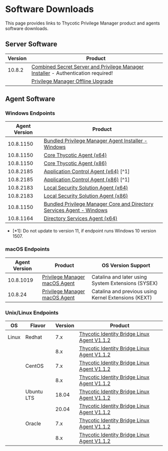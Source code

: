 [title]: # (Software Downloads)
[tags]: # (links)
[priority]: # (1502)
# Software Downloads

This page provides links to Thycotic Privilege Manager product and agents software downloads.

## Server Software

| Version | Product |
| ----- | ----- |
| 10.8.2 | [Combined Secret Server and Privilege Manager Installer](https://thycotic.force.com/support/s/download-onprem) - Authentication required! |
| | [Privilege Manager Offline Upgrade](https://tmsnuget.thycotic.com/software/PrivManOfflineUpgrade/10.8.2/upgrade.zip) |

## Agent Software

### Windows Endpoints

| Agent Version | Product |
| ----- | ----- |
| 10.8.1150 | [Bundled Privilege Manager Agent Installer - Windows](https://tmsnuget.thycotic.com/software/Agents/ThycoticAgentsInstaller_x86_10_8_1150.exe) |
| 10.8.1150 | [Core Thycotic Agent (x64)](https://tmsnuget.thycotic.com/software/Agents/ThycoticAgent_x64_10_8_1150.msi) |
| 10.8.1150 | [Core Thycotic Agent (x86)](https://tmsnuget.thycotic.com/software/Agents/ThycoticAgent_x86_10_8_1150.msi) |
| 10.8.2185 | [Application Control Agent (x64)](https://tmsnuget.thycotic.com/software/Agents/Thycotic_ApplicationControlAgent_x64_10_8_2185.msi) [^1] |
| 10.8.2185 | [Application Control Agent (x86)](https://tmsnuget.thycotic.com/software/Agents/Thycotic_ApplicationControlAgent_x86_10_8_2185.msi) [^1] |
| 10.8.2183 | [Local Security Solution Agent (x64)](https://tmsnuget.thycotic.com/software/Agents/Thycotic_LocalSecurityAgent_x64_10_8_2183.msi) |
| 10.8.2183 | [Local Security Solution Agent (x86)](https://tmsnuget.thycotic.com/software/Agents/Thycotic_LocalSecurityAgent_x86_10_8_2183.msi) |
| 10.8.1150 | [Bundled Privilege Manager Core and Directory Services Agent - Windows](https://tmsnuget.thycotic.com/software/Agents/ThycoticDirectoryServicesInstaller_x86_10_8_1150.exe) |
| 10.8.1164 | [Directory Services Agent (x64)](https://tmsnuget.thycotic.com/software/Agents/Thycotic_DirectoryServicesAgent_x64_10_8_1164.msi) |

* [*1]: Do not update to version 11, if endpoint runs Windows 10 version 1507.

### macOS Endpoints

| Agent Version | Product | OS Version Support|
| ----- | ----- | ----- | 
| 10.8.1019 | [Privilege Manager macOS Agent](https://tmsnuget.thycotic.com/software/Agents/ThycoticManagementAgent-10.8.1019.dmg) | Catalina and later using System Extensions (SYSEX) |
| 10.8.24 | [Privilege Manager macOS Agent](https://tmsnuget.thycotic.com/software/Agents/ThycoticManagementAgent-10.8.24.dmg) | Catalina and previous using Kernel Extensions (KEXT) |

### Unix/Linux Endpoints

| OS | Flavor | Version | Product |
| ----- | ----- | ----- | ----- |
| Linux | Redhat | 7.x | [Thycotic Identity Bridge Linux Agent V1.1.2](https://tmsnuget.thycotic.com/software/IdBridge/pmagent_x86_64_v1.1.26_rhel7.rpm) |
| | | 8.x | [Thycotic Identity Bridge Linux Agent V1.1.2](https://tmsnuget.thycotic.com/software/IdBridge/pmagent_x86_64_v1.1.26_rhel8.rpm) |
| | CentOS | 7.x | [Thycotic Identity Bridge Linux Agent V1.1.2](https://tmsnuget.thycotic.com/software/IdBridge/pmagent_x86_64_v1.1.26_centos7.rpm) |
| | | 8.x | [Thycotic Identity Bridge Linux Agent V1.1.2](https://tmsnuget.thycotic.com/software/IdBridge/pmagent_x86_64_v1.1.26_centos8.rpm) |
| | Ubuntu LTS | 18.04 | [Thycotic Identity Bridge Linux Agent V1.1.2](https://tmsnuget.thycotic.com/software/IdBridge/pmagent_x86_64_v1.1.26_ubuntu18.deb) |
| | | 20.04 | [Thycotic Identity Bridge Linux Agent V1.1.2](https://tmsnuget.thycotic.com/software/IdBridge/pmagent_x86_64_v1.1.26_ubuntu20.deb) |
| | Oracle | 7.x | [Thycotic Identity Bridge Linux Agent V1.1.2](https://tmsnuget.thycotic.com/software/IdBridge/pmagent_x86_64_v1.1.26_oraclelinux7.rpm) |
| | | 8.x | [Thycotic Identity Bridge Linux Agent V1.1.2](https://tmsnuget.thycotic.com/software/IdBridge/pmagent_x86_64_v1.1.26_oraclelinux8.rpm) |
